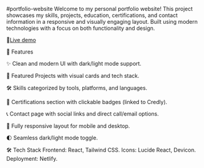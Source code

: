 #portfolio-website
Welcome to my personal portfolio website! This project showcases my skills, projects, education, certifications, and contact information in a responsive and visually engaging layout. Built using modern technologies with a focus on both functionality and design.

🚀[Live demo](https://darshanapunna-portfolio.netlify.app/)

🧩 Features

✨ Clean and modern UI with dark/light mode support.

📌 Featured Projects with visual cards and tech stack.

🛠️ Skills categorized by tools, platforms, and languages.

🧠 Certifications section with clickable badges (linked to Credly).

📞 Contact page with social links and direct call/email options.

🎯 Fully responsive layout for mobile and desktop.

🌓 Seamless dark/light mode toggle.

🛠️ Tech Stack
Frontend: React, Tailwind CSS.
Icons: Lucide React, Devicon.
Deployment: Netlify.
